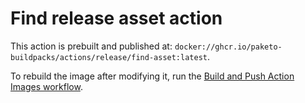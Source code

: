 # Find release asset action

This action is prebuilt and published at: `docker://ghcr.io/paketo-buildpacks/actions/release/find-asset:latest`.

To rebuild the image after modifying it, run the [Build and Push Action Images workflow](https://github.com/initializ-buildpacks/github-config/actions/workflows/build-push-actions.yml).